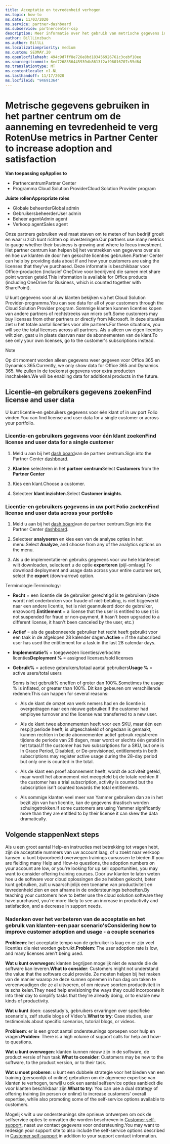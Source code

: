 ```yaml
---
title: Acceptatie en tevredenheid verhogen
ms.topic: how-to
ms.date: 11/03/2020
ms.service: partner-dashboard
ms.subservice: partnercenter-csp
description: Meer informatie over het gebruik van metrische gegevens in Partner Center. Met metrische gegevens kan worden aangegeven of uw bedrijf groeit, hoe klanten hun licenties gebruiken en waar ze zich richten op investeringen.
author: BillLinzbach
ms.author: BillLi
ms.localizationpriority: medium
ms.custom: SEOMAY.20
ms.openlocfilehash: 494c9d7ff8e726e8bd183456926761c3cebf10ee
ms.sourcegitcommit: 6ed7268356445939db8613f2af96016707c55d64
ms.translationtype: MT
ms.contentlocale: nl-NL
ms.lasthandoff: 11/17/2020
ms.locfileid: "94691364"
---
```

# <a name="use-metrics-in-partner-center-to-increase-adoption-and-satisfaction"></a><span data-ttu-id="3e24c-104">Metrische gegevens gebruiken in het partner centrum om de aanneming en tevredenheid te verg Roten</span><span class="sxs-lookup"><span data-stu-id="3e24c-104">Use metrics in Partner Center to increase adoption and satisfaction</span></span>

<span data-ttu-id="3e24c-105">**Van toepassing op**</span><span class="sxs-lookup"><span data-stu-id="3e24c-105">**Applies to**</span></span>

- <span data-ttu-id="3e24c-106">Partnercentrum</span><span class="sxs-lookup"><span data-stu-id="3e24c-106">Partner Center</span></span>
- <span data-ttu-id="3e24c-107">Programma Cloud Solution Provider</span><span class="sxs-lookup"><span data-stu-id="3e24c-107">Cloud Solution Provider program</span></span>

<span data-ttu-id="3e24c-108">**Juiste rollen**</span><span class="sxs-lookup"><span data-stu-id="3e24c-108">**Appropriate roles**</span></span>

- <span data-ttu-id="3e24c-109">Globale beheerder</span><span class="sxs-lookup"><span data-stu-id="3e24c-109">Global admin</span></span>
- <span data-ttu-id="3e24c-110">Gebruikersbeheerder</span><span class="sxs-lookup"><span data-stu-id="3e24c-110">User admin</span></span>
- <span data-ttu-id="3e24c-111">Beheer agent</span><span class="sxs-lookup"><span data-stu-id="3e24c-111">Admin agent</span></span>
- <span data-ttu-id="3e24c-112">Verkoop agent</span><span class="sxs-lookup"><span data-stu-id="3e24c-112">Sales agent</span></span>

<span data-ttu-id="3e24c-113">Onze partners gebruiken veel maat staven om te meten of hun bedrijf groeit en waar u zich kunt richten op investeringen.</span><span class="sxs-lookup"><span data-stu-id="3e24c-113">Our partners use many metrics to gauge whether their business is growing and where to focus investment.</span></span> <span data-ttu-id="3e24c-114">Het partner centrum kan helpen bij het verstrekken van gegevens over als en hoe uw klanten de door hen gekochte licenties gebruiken.</span><span class="sxs-lookup"><span data-stu-id="3e24c-114">Partner Center can help by providing data about if and how your customers are using the licenses that they've purchased.</span></span> <span data-ttu-id="3e24c-115">Deze informatie is beschikbaar voor Office-producten (inclusief OneDrive voor bedrijven) die samen met share point worden geteld.</span><span class="sxs-lookup"><span data-stu-id="3e24c-115">This information is available for Office products (including OneDrive for Business, which is counted together with SharePoint).</span></span>

<span data-ttu-id="3e24c-116">U kunt gegevens voor al uw klanten bekijken via het Cloud Solution Provider-programma.</span><span class="sxs-lookup"><span data-stu-id="3e24c-116">You can see data for all of your customers through the Cloud Solution Provider program.</span></span> <span data-ttu-id="3e24c-117">Sommige klanten kunnen licenties kopen van andere partners of rechtstreeks van micro soft.</span><span class="sxs-lookup"><span data-stu-id="3e24c-117">Some customers may buy licenses from other partners or directly from Microsoft.</span></span> <span data-ttu-id="3e24c-118">In deze situaties ziet u het totale aantal licenties voor alle partners.</span><span class="sxs-lookup"><span data-stu-id="3e24c-118">For these situations, you will see the total licenses across all partners.</span></span> <span data-ttu-id="3e24c-119">Als u alleen uw eigen licenties wilt zien, gaat u in plaats daarvan naar de abonnementen van de klant.</span><span class="sxs-lookup"><span data-stu-id="3e24c-119">To see only your own licenses, go to the customer's subscriptions instead.</span></span>

> [!NOTE]  
> <span data-ttu-id="3e24c-120">Op dit moment worden alleen gegevens weer gegeven voor Office 365 en Dynamics 365.</span><span class="sxs-lookup"><span data-stu-id="3e24c-120">Currently, we only show data for Office 365 and Dynamics 365.</span></span> <span data-ttu-id="3e24c-121">We zullen in de toekomst gegevens voor extra producten inschakelen.</span><span class="sxs-lookup"><span data-stu-id="3e24c-121">We will be enabling data for additional products in the future.</span></span>

## <a name="find-license-and-user-data"></a><span data-ttu-id="3e24c-122">Licentie-en gebruikers gegevens zoeken</span><span class="sxs-lookup"><span data-stu-id="3e24c-122">Find license and user data</span></span>

<span data-ttu-id="3e24c-123">U kunt licentie-en gebruikers gegevens voor één klant of in uw port Folio vinden.</span><span class="sxs-lookup"><span data-stu-id="3e24c-123">You can find license and user data for a single customer or across your portfolio.</span></span>

### <a name="find-license-and-user-data-for-a-single-customer"></a><span data-ttu-id="3e24c-124">Licentie-en gebruikers gegevens voor één klant zoeken</span><span class="sxs-lookup"><span data-stu-id="3e24c-124">Find license and user data for a single customer</span></span>

1. <span data-ttu-id="3e24c-125">Meld u aan bij het [dash board](https://partner.microsoft.com/dashboard)van de partner centrum.</span><span class="sxs-lookup"><span data-stu-id="3e24c-125">Sign into the Partner Center [dashboard](https://partner.microsoft.com/dashboard).</span></span>

2. <span data-ttu-id="3e24c-126">**Klanten** selecteren in het **partner centrum**</span><span class="sxs-lookup"><span data-stu-id="3e24c-126">Select **Customers** from the **Partner Center**</span></span>

3. <span data-ttu-id="3e24c-127">Kies een klant.</span><span class="sxs-lookup"><span data-stu-id="3e24c-127">Choose a customer.</span></span>

4. <span data-ttu-id="3e24c-128">Selecteer **klant inzichten**.</span><span class="sxs-lookup"><span data-stu-id="3e24c-128">Select **Customer insights**.</span></span>

### <a name="find-license-and-user-data-across-your-portfolio"></a><span data-ttu-id="3e24c-129">Licentie-en gebruikers gegevens in uw port Folio zoeken</span><span class="sxs-lookup"><span data-stu-id="3e24c-129">Find license and user data across your portfolio</span></span>

1. <span data-ttu-id="3e24c-130">Meld u aan bij het [dash board](https://partner.microsoft.com/dashboard)van de partner centrum.</span><span class="sxs-lookup"><span data-stu-id="3e24c-130">Sign into the Partner Center [dashboard](https://partner.microsoft.com/dashboard).</span></span>

2. <span data-ttu-id="3e24c-131">Selecteer **analyseren** en kies een van de analyse opties in het menu.</span><span class="sxs-lookup"><span data-stu-id="3e24c-131">Select **Analyze**, and choose from any of the analytics options on the menu.</span></span>

3. <span data-ttu-id="3e24c-132">Als u de implementatie-en gebruiks gegevens voor uw hele klantenset wilt downloaden, selecteert u de optie **exporteren** (pijl-omlaag).</span><span class="sxs-lookup"><span data-stu-id="3e24c-132">To download deployment and usage data across your entire customer set, select the **export** (down-arrow) option.</span></span>

<span data-ttu-id="3e24c-133">Terminologie:</span><span class="sxs-lookup"><span data-stu-id="3e24c-133">Terminology:</span></span>

- <span data-ttu-id="3e24c-134">**Recht** = een licentie die de gebruiker gerechtigd is te gebruiken (deze wordt niet onderbroken voor fraude of niet-betaling, is niet bijgewerkt naar een andere licentie, het is niet geannuleerd door de gebruiker, enzovoort).</span><span class="sxs-lookup"><span data-stu-id="3e24c-134">**Entitlement** = a license that the user is entitled to use (it is not suspended for fraud or non-payment, it hasn't been upgraded to a different license, it hasn't been canceled by the user, etc.)</span></span>

- <span data-ttu-id="3e24c-135">**Actief** = als de geabonneerde gebruiker het recht heeft gebruikt voor een taak in de afgelopen 28 kalender dagen.</span><span class="sxs-lookup"><span data-stu-id="3e24c-135">**Active** = if the subscribed user has used the entitlement for a task in the last 28 calendar days.</span></span>

- <span data-ttu-id="3e24c-136">**Implementatie%** = toegewezen licenties/verkochte licenties</span><span class="sxs-lookup"><span data-stu-id="3e24c-136">**Deployment %** = assigned licenses/sold licenses</span></span>

- <span data-ttu-id="3e24c-137">**Gebruik%** = actieve gebruikers/totaal aantal gebruikers</span><span class="sxs-lookup"><span data-stu-id="3e24c-137">**Usage %** = active users/total users</span></span>

   <span data-ttu-id="3e24c-138">Soms is het gebruik% oneffen of groter dan 100%.</span><span class="sxs-lookup"><span data-stu-id="3e24c-138">Sometimes the usage % is inflated, or greater than 100%.</span></span> <span data-ttu-id="3e24c-139">Dit kan gebeuren om verschillende redenen:</span><span class="sxs-lookup"><span data-stu-id="3e24c-139">This can happen for several reasons:</span></span>

  - <span data-ttu-id="3e24c-140">Als de klant de omzet van werk nemers had en de licentie is overgedragen naar een nieuwe gebruiker.</span><span class="sxs-lookup"><span data-stu-id="3e24c-140">If the customer had employee turnover and the license was transferred to a new user.</span></span>

  - <span data-ttu-id="3e24c-141">Als de klant twee abonnementen heeft voor een SKU, maar één een respijt periode heeft, is uitgeschakeld of ongedaan is gemaakt, kunnen rechten in beide abonnementen actief gebruik registreren tijdens de periode van 28 dagen, maar wordt er slechts één geteld in het totaal.</span><span class="sxs-lookup"><span data-stu-id="3e24c-141">If the customer has two subscriptions for a SKU, but one is In Grace Period, Disabled, or De-provisioned, entitlements in both subscriptions may register active usage during the 28-day period but only one is counted in the total.</span></span>

  - <span data-ttu-id="3e24c-142">Als de klant een proef abonnement heeft, wordt de activiteit geteld, maar wordt het abonnement niet meegeteld bij de totale rechten.</span><span class="sxs-lookup"><span data-stu-id="3e24c-142">If the customer has a trial subscription, activity is counted but the subscription isn't counted towards the total entitlements.</span></span>

  - <span data-ttu-id="3e24c-143">Als sommige klanten veel meer van Yammer gebruiken dan ze in het bezit zijn van hun licentie, kan de gegevens drastisch worden schuingetrokken.</span><span class="sxs-lookup"><span data-stu-id="3e24c-143">If some customers are using Yammer significantly more than they are entitled to by their license it can skew the data dramatically.</span></span>

## <a name="next-steps"></a><span data-ttu-id="3e24c-144">Volgende stappen</span><span class="sxs-lookup"><span data-stu-id="3e24c-144">Next steps</span></span>

<span data-ttu-id="3e24c-145">Als u een groot aantal Help-en instructies met betrekking tot vragen hebt, zijn de acceptatie nummers van uw account laag, of u zoekt naar verkoop kansen. u kunt bijvoorbeeld overwegen trainings cursussen te bieden.</span><span class="sxs-lookup"><span data-stu-id="3e24c-145">If you are fielding many Help and How-to questions, the adoption numbers on your account are low, or you're looking for up sell opportunities, you may want to consider offering training courses.</span></span> <span data-ttu-id="3e24c-146">Door uw klanten te laten weten hoe u de software voor cloud oplossingen die ze hebben gekocht, beter kunt gebruiken, zult u waarschijnlijk een toename van productiviteit en tevredenheid zien en een afname in de ondersteunings behoeften.</span><span class="sxs-lookup"><span data-stu-id="3e24c-146">By teaching your customers how to better use the cloud solution software they have purchased, you're more likely to see an increase in productivity and satisfaction, and a decrease in support needs.</span></span>

### <a name="considering-how-to-improve-customer-adoption-and-usage---a-couple-scenarios"></a><span data-ttu-id="3e24c-147">Nadenken over het verbeteren van de acceptatie en het gebruik van klanten-een paar scenario's</span><span class="sxs-lookup"><span data-stu-id="3e24c-147">Considering how to improve customer adoption and usage - a couple scenarios</span></span>

<span data-ttu-id="3e24c-148">**Probleem**: het acceptatie tempo van de gebruiker is laag en er zijn veel licenties die niet worden gebruikt.</span><span class="sxs-lookup"><span data-stu-id="3e24c-148">**Problem**: The user adoption rate is low, and many licenses aren't being used.</span></span>

<span data-ttu-id="3e24c-149">**Wat u kunt overwegen**: klanten begrijpen mogelijk niet de waarde die de software kan leveren.</span><span class="sxs-lookup"><span data-stu-id="3e24c-149">**What to consider**: Customers might not understand the value that the software could provide.</span></span> <span data-ttu-id="3e24c-150">Ze moeten helpen bij het maken van de manier waarop ze deze kunnen opnemen in hun dag om taken te vereenvoudigen die ze al uitvoeren, of om nieuwe soorten productiviteit in te scha kelen.</span><span class="sxs-lookup"><span data-stu-id="3e24c-150">They need help envisioning the ways they could incorporate it into their day to simplify tasks that they're already doing, or to enable new kinds of productivity.</span></span>

<span data-ttu-id="3e24c-151">**Wat u kunt** doen: casestudy's, gebruikers ervaringen over specifieke scenario's, zelf studie blogs of Video's.</span><span class="sxs-lookup"><span data-stu-id="3e24c-151">**What to try**: Case studies, user testimonials about specific scenarios, tutorial blogs, or videos.</span></span>

<span data-ttu-id="3e24c-152">**Probleem**: er is een groot aantal ondersteunings oproepen voor hulp en vragen.</span><span class="sxs-lookup"><span data-stu-id="3e24c-152">**Problem**: There is a high volume of support calls for help and how-to questions.</span></span>

<span data-ttu-id="3e24c-153">**Wat u kunt overwegen**: klanten kunnen nieuw zijn in de software, de product versie of hun taak.</span><span class="sxs-lookup"><span data-stu-id="3e24c-153">**What to consider**: Customers may be new to the software, to the product version, or to their task.</span></span>

<span data-ttu-id="3e24c-154">**Wat u moet proberen**: u kunt een dubbele strategie voor het bieden van een training (persoonlijk of online) gebruiken om de algemene expertise van klanten te verhogen, terwijl u ook een aantal selfservice opties aanbiedt die voor klanten beschikbaar zijn.</span><span class="sxs-lookup"><span data-stu-id="3e24c-154">**What to try**: You can use a dual strategy of offering training (in person or online) to increase customers' overall expertise, while also promoting some of the self-service options available to customers.</span></span>

<span data-ttu-id="3e24c-155">Mogelijk wilt u uw ondersteunings site opnieuw ontwerpen om ook de selfservice opties te omvatten die worden beschreven in [Customer self-support,](customer-self-support.md) naast uw contact gegevens voor ondersteuning.</span><span class="sxs-lookup"><span data-stu-id="3e24c-155">You may want to redesign your support site to also include the self-service options described in [Customer self-support](customer-self-support.md) in addition to your support contact information.</span></span>


